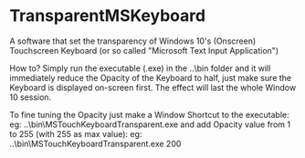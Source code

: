 # TransparentMSKeyboard
A software that set the transparency of Windows 10's (Onscreen) Touchscreen Keyboard (or so called "Microsoft Text Input Application")

How to?
Simply run the executable (.exe) in the ..\bin folder and it will immediately reduce the Opacity of the Keyboard to half,
  just make sure the Keyboard is displayed on-screen first. The effect will last the whole Window 10 session.

To fine tuning the Opacity just make a Window Shortcut to the executable:
eg: ..\bin\MSTouchKeyboardTransparent.exe
and add Opacity value from 1 to 255 (with 255 as max value):
eg: ..\bin\MSTouchKeyboardTransparent.exe 200
